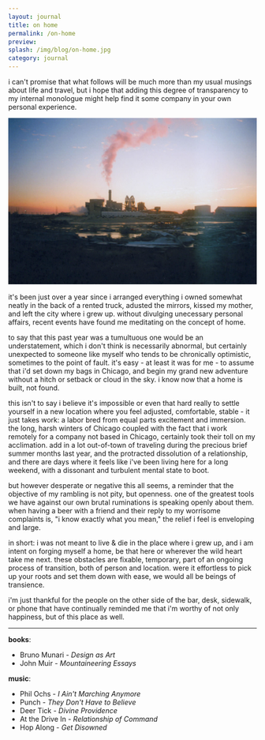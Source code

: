```yaml
---
layout: journal
title: on home
permalink: /on-home
preview: 
splash: /img/blog/on-home.jpg
category: journal
---
```


i can't promise that what follows will be much more than my usual musings about life and travel, but i hope that adding this degree of transparency to my internal monologue might help find it some company in your own personal experience.

![on-home](/img/blog/on-home.jpg)

it's been just over a year since i arranged everything i owned somewhat neatly in the back of a rented truck, adusted the mirrors, kissed my mother, and left the city where i grew up. without divulging unecessary personal affairs, recent events have found me meditating on the concept of home. 

to say that this past year was a tumultuous one would be an understatement, which i don't think is necessarily abnormal, but certainly unexpected to someone like myself who tends to be chronically optimistic, sometimes to the point of fault. it's easy - at least it was for me - to assume that i'd set down my bags in Chicago, and begin my grand new adventure without a hitch or setback or cloud in the sky. i know now that a home is built, not found. 

this isn't to say i believe it's impossible or even that hard really to settle yourself in a new location where you feel adjusted, comfortable, stable - it just takes work: a labor bred from equal parts excitement and immersion. the long, harsh winters of Chicago coupled with the fact that i work remotely for a company not based in Chicago, certainly took their toll on my acclimation. add in a lot out-of-town of traveling during the precious brief summer months last year, and the protracted dissolution of a relationship, and there are days where it feels like i've been living here for a long weekend, with a dissonant and turbulent mental state to boot. 

but however desperate or negative this all seems, a reminder that the objective of my rambling is not pity, but openness. one of the greatest tools we have against our own brutal ruminations is speaking openly about them. when having a beer with a friend and their reply to my worrisome complaints is, "i know exactly what you mean," the relief i feel is enveloping and large.

in short: i was not meant to live & die in the place where i grew up, and i am intent on forging myself a home, be that here or wherever the wild heart take me next. these obstacles are fixable, temporary, part of an ongoing process of transition, both of person and location. were it effortless to pick up your roots and set them down with ease, we would all be beings of transience.

i'm just thankful for the people on the other side of the bar, desk, sidewalk, or phone that have continually reminded me that i'm worthy of not only happiness, but of this place as well. 

---

__books__:

 - Bruno Munari - _Design as Art_
 - John Muir - _Mountaineering Essays_

__music__:

 - Phil Ochs - _I Ain't Marching Anymore_
 - Punch - _They Don't Have to Believe_
 - Deer Tick - _Divine Providence_
 - At the Drive In - _Relationship of Command_
 - Hop Along - _Get Disowned_
